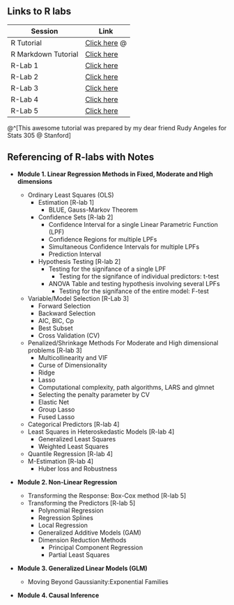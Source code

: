 Links to R labs
---------------
 
 
|Session| Link |
|-------|------|
|R Tutorial|[Click here](https://www.dropbox.com/s/kx0ubups6bapmpe/1-R-tutorial.pdf?raw=1) @|
|R Markdown Tutorial| [Click here](https://www.dropbox.com/s/tvb9vn3qjluumoh/2-R-markdown.pdf?raw=1)|
|R-Lab 1| [Click here](https://www.dropbox.com/s/8c4lf3pbjb99xfj/lab-1.R?raw=1)|
|R-Lab 2| [Click here](https://www.dropbox.com/s/ejblcbm6ghd8ylk/lab-2.Rmd?raw=1)|
|R-Lab 3| [Click here](https://www.dropbox.com/s/hvmf283e8r8pza0/lab-3.Rmd?raw=1)|
|R-Lab 4| [Click here](https://www.dropbox.com/s/768yectsos8azm9/lab-4.Rmd?raw=1)|
|R-Lab 5| [Click here](https://www.dropbox.com/s/ialu8gb52c07gmr/lab-5.Rmd?raw=1)|

@^[This awesome tutorial was prepared by my dear friend Rudy Angeles for Stats 305 @ Stanford]


Referencing of R-labs with Notes
---------------------------------
 

* <b> Module 1. Linear Regression Methods in Fixed, Moderate and High dimensions</b>
  * Ordinary Least Squares (OLS)
    * Estimation [R-lab 1]
      * BLUE, Gauss-Markov Theorem
    * Confidence Sets [R-lab 2]
      * Confidence Interval for a single Linear Parametric Function (LPF)
      * Confidence Regions for multiple LPFs
      * Simultaneous Confidence Intervals for multiple LPFs
      * Prediction Interval
    * Hypothesis Testing [R-lab 2]
      * Testing for the signifance of a single LPF
        * Testing for the signifance of individual predictors: t-test
      * ANOVA Table and testing hypothesis involving several LPFs 
        * Testing for the signifance of the entire model: F-test
  * Variable/Model Selection [R-Lab 3]
    * Forward Selection
    * Backward Selection
    * AIC, BIC, Cp
    * Best Subset
    * Cross Validation (CV)
  * Penalized/Shrinkage Methods For Moderate and High dimensional problems [R-lab 3]
    * Multicollinearity and VIF 
    * Curse of Dimensionality 
    * Ridge
    * Lasso
    * Computational complexity, path algorithms, LARS and glmnet
    * Selecting the penalty parameter by CV
    * Elastic Net
    * Group Lasso
    * Fused Lasso
  * Categorical Predictors [R-lab 4]
  * Least Squares in Heteroskedastic Models [R-lab 4]
    * Generalized Least Squares
    * Weighted Least Squares
  * Quantile Regression [R-lab 4]  
  * M-Estimation [R-lab 4] 
    * Huber loss and Robustness
  
  
* <b> Module 2. Non-Linear Regression</b>
  * Transforming the Response: Box-Cox method [R-lab 5]
  * Transforming the Predictors [R-lab 5]
    * Polynomial Regression
    * Regression Splines
    * Local Regression
    * Generalized Additive Models (GAM)
    * Dimension Reduction Methods
      * Principal Component Regression
      * Partial Least Squares
   
 * <b> Module 3. Generalized Linear Models (GLM) </b>
    * Moving Beyond Gaussianity:Exponential Families
    
    
* <b> Module 4. Causal Inference</b>

